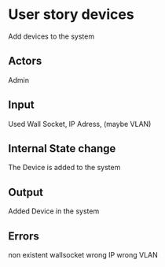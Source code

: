 # User story devices

Add devices to the system

## Actors

Admin

## Input

Used Wall Socket, IP Adress, (maybe VLAN)

## Internal State change

The Device is added to the system

## Output

Added Device in the system

## Errors

non existent wallsocket
wrong IP
wrong VLAN